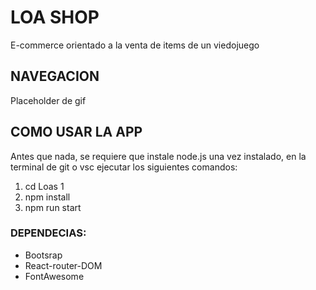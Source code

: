 # LOA SHOP
E-commerce orientado a la venta de items de un viedojuego

## NAVEGACION
Placeholder de gif

## COMO USAR LA APP

Antes que nada, se requiere que instale node.js
una vez instalado, en la terminal de git o vsc ejecutar los siguientes comandos:
1. cd Loas 1
2. npm install
3. npm run start 

### DEPENDECIAS:
- Bootsrap
- React-router-DOM
- FontAwesome
